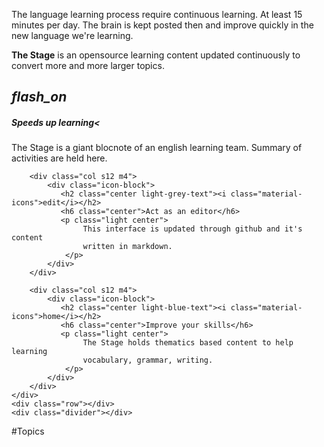 <!--Import Google Icon Font-->
<link href="https://fonts.googleapis.com/icon?family=Material+Icons" rel="stylesheet">
<!--Import materialize.css-->
<link type="text/css" rel="stylesheet" href="css/materialize.min.css"  media="screen,projection"/>

<!--Let browser know website is optimized for mobile-->
<meta name="viewport" content="width=device-width, initial-scale=1.0"/>


The language learning process require continuous learning. At least 15 minutes per day. 
The brain is kept posted then and improve quickly in the new language we're learning.

**The Stage** is an opensource learning content updated continuously to convert 
more and more larger topics.

<div class="row">
    <div class="section">
        <div class="col s12 m4">
            <div class="icon-block">
               <h2 class="center light-blue-text"><i class="material-icons">flash_on</i></h2>
               <h5 class="center">Speeds up learning<</h5>
               <p class="light center">
                    The Stage is a giant blocnote of an english learning team. 
                    Summary of activities are held here.
                </p>
            </div>
        </div>
        
        <div class="col s12 m4">
            <div class="icon-block">
               <h2 class="center light-grey-text"><i class="material-icons">edit</i></h2>
               <h6 class="center">Act as an editor</h6>
               <p class="light center">
                    This interface is updated through github and it's content
                    written in markdown.
                </p>
            </div>
        </div>
        
        <div class="col s12 m4">
            <div class="icon-block">
               <h2 class="center light-blue-text"><i class="material-icons">home</i></h2>
               <h6 class="center">Improve your skills</h6>
               <p class="light center">
                    The Stage holds thematics based content to help learning 
                    vocabulary, grammar, writing.
                </p>
            </div>
        </div>
    </div>
    <div class="row"></div>
    <div class="divider"></div>
    
<div class="section">

#Topics


</div>
</div>


